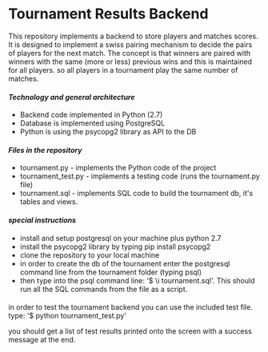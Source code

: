 # Tournament Results Backend

This repository implements a backend to store players and matches scores. It is designed to implement a swiss pairing mechanism to decide the pairs of players for the next match. The concept is that winners are paired with winners with the same (more or less) previous wins and this is maintained for all players. so all players in a tournament play the same number of matches.

#### *Technology and general architecture*
- Backend code implemented in Python (2.7) 
- Database is implemented using PostgreSQL
- Python is using the psycopg2 library as API to the DB
 
#### *Files in the repository*
- tournament.py - implements the Python code of the project
- tournament_test.py - implements a testing code (runs the tournament.py file)
- tournament.sql - implements SQL code to build the tournament db, it's tables and views.

#### *special instructions*
- install and setup postgresql on your machine plus python 2.7
- install the psycopg2 library by typing pip install psycopg2
- clone the repository to your local machine
- in order to create the db of the tournament enter the postgresql command line from the tournament folder (typing psql)
- then type into the psql command line:
'$ \i tournament.sql'. 
This should run all the SQL commands from the file as a script.

####
in order to test the tournament backend you can use the included test file.
type:
'$ python tournament_test.py'

you should get a list of test results printed onto the screen with a success message at the end.


